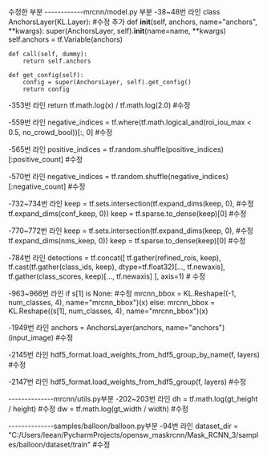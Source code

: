 수정한 부분
------------mrcnn/model.py 부분
-38~48번 라인
class AnchorsLayer(KL.Layer): #수정 추가
    def __init__(self, anchors, name="anchors", **kwargs):
        super(AnchorsLayer, self).__init__(name=name, **kwargs)
        self.anchors = tf.Variable(anchors)

    def call(self, dummy):
        return self.anchors

    def get_config(self):
        config = super(AnchorsLayer, self).get_config()
        return config

-353번 라인
return tf.math.log(x) / tf.math.log(2.0) #수정

-559번 라인
negative_indices = tf.where(tf.math.logical_and(roi_iou_max < 0.5, no_crowd_bool))[:, 0] #수정

-565번 라인
positive_indices = tf.random.shuffle(positive_indices)[:positive_count] #수정

-570번 라인
negative_indices = tf.random.shuffle(negative_indices)[:negative_count] #수정

-732~734번 라인
keep = tf.sets.intersection(tf.expand_dims(keep, 0), #수정
                                        tf.expand_dims(conf_keep, 0))
        keep = tf.sparse.to_dense(keep)[0] #수정

-770~772번 라인
keep = tf.sets.intersection(tf.expand_dims(keep, 0), #수정
                                    tf.expand_dims(nms_keep, 0))
    keep = tf.sparse.to_dense(keep)[0] #수정

-784번 라인
detections = tf.concat([
        tf.gather(refined_rois, keep),
        tf.cast(tf.gather(class_ids, keep), dtype=tf.float32)[..., tf.newaxis],
        tf.gather(class_scores, keep)[..., tf.newaxis]
    ], axis=1)  # 수정

-963~966번 라인
 if s[1] is None: #수정
        mrcnn_bbox = KL.Reshape((-1, num_classes, 4), name="mrcnn_bbox")(x)
    else:
        mrcnn_bbox = KL.Reshape((s[1], num_classes, 4), name="mrcnn_bbox")(x)

-1949번 라인
anchors = AnchorsLayer(anchors, name="anchors")(input_image) #수정

-2145번 라인
hdf5_format.load_weights_from_hdf5_group_by_name(f, layers) #수정

-2147번 라인
hdf5_format.load_weights_from_hdf5_group(f, layers) #수정

--------------mrcnn/utils.py부분
-202~203번 라인
    dh = tf.math.log(gt_height / height) #수정
    dw = tf.math.log(gt_width / width) #수정

--------------samples/balloon/balloon.py부분
-94번 라인
dataset_dir = "C:/Users/leean/PycharmProjects/opensw_maskrcnn/Mask_RCNN_3/samples/balloon/dataset/train" #수정